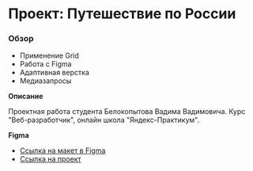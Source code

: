 # Проект: Путешествие по России

### Обзор

* Применение Grid
* Работа с Figma
* Адаптивная верстка
* Медиазапросы

**Описание**

Проектная работа студента Белокопытова Вадима Вадимовича. Курс "Веб-разработчик", онлайн школа "Яндекс-Практикум".

**Figma**

* [Ссылка на макет в Figma](https://www.figma.com/file/5S2WSbEFL6awjVWJ0NWL8Q/Sprint-3_-Russia-_-desktop-mobile?node-id=28503%3A0)
* [Ссылка на проект](https://vectork2.github.io/russian-travel/)


